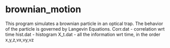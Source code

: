 # brownian_motion
This program simulates a brownian particle in an optical trap. The behavior of the particle is governed by Langevin
Equations.
Corr.dat - correlation wrt time
hist.dat - histogram
X_t.dat -  all the information wrt time, in the order x,y,z,vx,vy,vz
